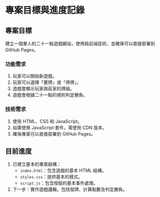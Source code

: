 # 專案目標與進度記錄

## 專案目標
建立一個單人的二十一點遊戲網站，使用純前端技術，並確保可以直接部署到 GitHub Pages。

### 功能需求
1. 玩家可以開始新遊戲。
2. 玩家可以選擇「要牌」或「停牌」。
3. 遊戲會顯示玩家與莊家的牌組。
4. 遊戲會根據二十一點的規則判定勝負。

### 技術需求
1. 使用 HTML、CSS 和 JavaScript。
2. 如需使用 JavaScript 套件，需使用 CDN 版本。
3. 確保專案可以直接部署到 GitHub Pages。

## 目前進度
1. 已建立基本的專案結構：
   - `index.html`：包含遊戲的基本 HTML 結構。
   - `styles.css`：提供基本的樣式。
   - `script.js`：包含按鈕的基本事件處理。
2. 下一步：實作遊戲邏輯，包括發牌、計算點數及判定勝負。